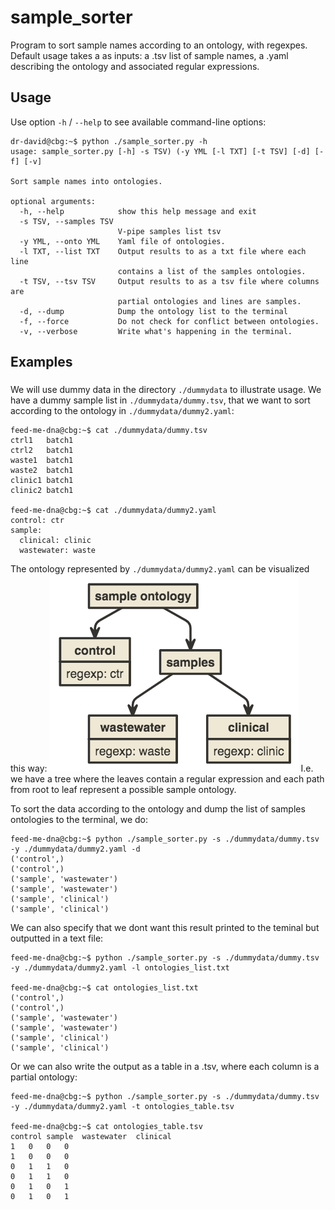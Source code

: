 # sample_sorter

Program to sort sample names according to an ontology, with regexpes. Default usage takes a as inputs: a .tsv list of sample names, a .yaml describing the ontology and associated regular expressions.


## Usage

Use option `-h` / `--help` to see available command-line options:

```console
dr-david@cbg:~$ python ./sample_sorter.py -h
usage: sample_sorter.py [-h] -s TSV) (-y YML [-l TXT] [-t TSV] [-d] [-f] [-v]

Sort sample names into ontologies.

optional arguments:
  -h, --help            show this help message and exit
  -s TSV, --samples TSV
                        V-pipe samples list tsv
  -y YML, --onto YML    Yaml file of ontologies.
  -l TXT, --list TXT    Output results to as a txt file where each line
                        contains a list of the samples ontologies.
  -t TSV, --tsv TSV     Output results to as a tsv file where columns are
                        partial ontologies and lines are samples.
  -d, --dump            Dump the ontology list to the terminal
  -f, --force           Do not check for conflict between ontologies.
  -v, --verbose         Write what's happening in the terminal.
```

## Examples

### 

We will use dummy data in the directory `./dummydata` to illustrate usage. We have a dummy sample list in `./dummydata/dummy.tsv`, that we want to sort according to the ontology in `./dummydata/dummy2.yaml`:
```console
feed-me-dna@cbg:~$ cat ./dummydata/dummy.tsv
ctrl1	batch1
ctrl2	batch1
waste1	batch1
waste2	batch1
clinic1	batch1
clinic2	batch1

feed-me-dna@cbg:~$ cat ./dummydata/dummy2.yaml
control: ctr
sample:
  clinical: clinic
  wastewater: waste
```
The ontology represented by `./dummydata/dummy2.yaml` can be visualized this way:
![example_ontology](dummydata/uml.png)
I.e. we have a tree where the leaves contain a regular expression and each path from root to leaf represent a possible sample ontology.

To sort the data according to the ontology and dump the list of samples ontologies to the terminal, we do:
```console
feed-me-dna@cbg:~$ python ./sample_sorter.py -s ./dummydata/dummy.tsv -y ./dummydata/dummy2.yaml -d
('control',)
('control',)
('sample', 'wastewater')
('sample', 'wastewater')
('sample', 'clinical')
('sample', 'clinical')
```

We can also specify that we dont want this result printed to the teminal but outputted in a text file:

```console
feed-me-dna@cbg:~$ python ./sample_sorter.py -s ./dummydata/dummy.tsv -y ./dummydata/dummy2.yaml -l ontologies_list.txt

feed-me-dna@cbg:~$ cat ontologies_list.txt
('control',)
('control',)
('sample', 'wastewater')
('sample', 'wastewater')
('sample', 'clinical')
('sample', 'clinical')
```
Or we can also write the output as a table in a .tsv, where each column is a partial ontology:

```console
feed-me-dna@cbg:~$ python ./sample_sorter.py -s ./dummydata/dummy.tsv -y ./dummydata/dummy2.yaml -t ontologies_table.tsv

feed-me-dna@cbg:~$ cat ontologies_table.tsv
control	sample	wastewater	clinical
1	0	0	0
1	0	0	0
0	1	1	0
0	1	1	0
0	1	0	1
0	1	0	1
```
